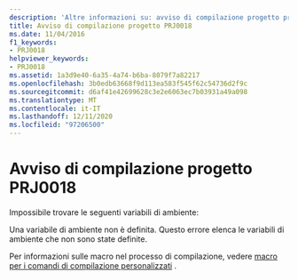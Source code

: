 ```yaml
---
description: 'Altre informazioni su: avviso di compilazione progetto progetto PRJ0018'
title: Avviso di compilazione progetto PRJ0018
ms.date: 11/04/2016
f1_keywords:
- PRJ0018
helpviewer_keywords:
- PRJ0018
ms.assetid: 1a3d9e40-6a35-4a74-b6ba-8079f7a82217
ms.openlocfilehash: 3b0edb63668f9d113ea583f545f62c54736d2f9c
ms.sourcegitcommit: d6af41e42699628c3e2e6063ec7b03931a49a098
ms.translationtype: MT
ms.contentlocale: it-IT
ms.lasthandoff: 12/11/2020
ms.locfileid: "97206500"
---
```

# <a name="project-build-warning-prj0018"></a>Avviso di compilazione progetto PRJ0018

Impossibile trovare le seguenti variabili di ambiente:

Una variabile di ambiente non è definita. Questo errore elenca le variabili di ambiente che non sono state definite.

Per informazioni sulle macro nel processo di compilazione, vedere [macro per i comandi di compilazione personalizzati](../../build/reference/common-macros-for-build-commands-and-properties.md) .
